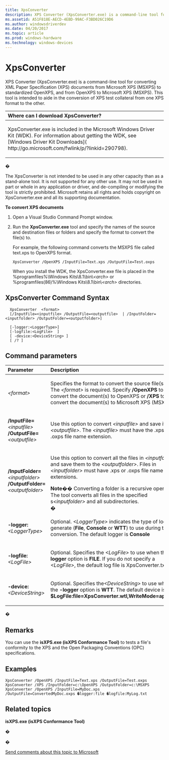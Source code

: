 ```yaml
---
title: XpsConverter
description: XPS Converter (XpsConverter.exe) is a command-line tool for converting XML Paper Specification (XPS) documents from Microsoft XPS (MSXPS) to standardized OpenXPS.
ms.assetid: A51F818E-AECD-4EBD-99AC-F3BD026C19D6
ms.author: windowsdriverdev
ms.date: 04/20/2017
ms.topic: article
ms.prod: windows-hardware
ms.technology: windows-devices
---
```


# XpsConverter


XPS Converter (XpsConverter.exe) is a command-line tool for converting XML Paper Specification (XPS) documents from Microsoft XPS (MSXPS) to standardized OpenXPS, and from OpenXPS to Microsoft XPS (MSXPS). This tool is intended to aide in the conversion of XPS test collateral from one XPS format to the other.

<table>
<colgroup>
<col width="100%" />
</colgroup>
<thead>
<tr class="header">
<th align="left">Where can I download XpsConverter?</th>
</tr>
</thead>
<tbody>
<tr class="odd">
<td align="left"><p>XpsConverter.exe is included in the Microsoft Windows Driver Kit (WDK). For information about getting the WDK, see [Windows Driver Kit Downloads]( http://go.microsoft.com/fwlink/p/?linkid=290798).</p></td>
</tr>
</tbody>
</table>

�

The XpsConverter is not intended to be used in any other capacity than as a stand-alone tool. It is not supported for any other use. It may not be used in part or whole in any application or driver, and de-compiling or modifying the tool is strictly prohibited. Microsoft retains all rights and holds copyright on XpsConverter.exe and all its supporting documentation.

**To convert XPS documents**

1.  Open a Visual Studio Command Prompt window.

2.  Run the **XpsConverter.exe** tool and specify the names of the source and destination files or folders and specify the format to convert the file(s) to.

    For example, the following command converts the MSXPS file called text.xps to OpenXPS format.

    ```
    XpsConverter /OpenXPS /InputFile=Text.xps /OutputFile=Test.oxps
    ```

    When you install the WDK, the XpsConverter.exe file is placed in the %programfiles%\\Windows Kits\\8.1\\bin\\*&lt;arch&gt;* or %programfiles(86)%\\Windows Kits\\8.1\\bin\\*&lt;arch&gt;* directories.

## <span id="XpsConverter_Command_Syntax"></span><span id="xpsconverter_command_syntax"></span><span id="XPSCONVERTER_COMMAND_SYNTAX"></span>XpsConverter Command Syntax


```
  XpsConverter  <format>  
  [/InputFile=<inputfile> /OutputFile=<outputfile>  | /InputFolder=<inputfolder> /OutputFolder=<outputfolder>]  

  [-logger:<LoggerType>]
  [-logfile:<LogFile>  ]
  [ -device:<DeviceString> ]
  [ /? ]
```

## <span id="Command_parameters"></span><span id="command_parameters"></span><span id="COMMAND_PARAMETERS"></span>Command parameters


<table>
<colgroup>
<col width="50%" />
<col width="50%" />
</colgroup>
<thead>
<tr class="header">
<th align="left">Parameter</th>
<th align="left">Description</th>
</tr>
</thead>
<tbody>
<tr class="odd">
<td align="left"><p><span id="_format_"></span><span id="_FORMAT_"></span><em>&lt;format&gt;</em></p></td>
<td align="left"><p>Specifies the format to convert the source file(s) to. The <em>&lt;format&gt;</em> is required. Specify <strong>/OpenXPS</strong> to convert the document(s) to OpenXPS or <strong>/XPS</strong> to convert the document(s) to Microsoft XPS (MSXPS).</p></td>
</tr>
<tr class="even">
<td align="left"><p><span id="_InputFile__inputfile___OutputFile__outputfile_"></span><span id="_inputfile__inputfile___outputfile__outputfile_"></span><span id="_INPUTFILE__INPUTFILE___OUTPUTFILE__OUTPUTFILE_"></span><strong>/InputFile=</strong><em>&lt;inputfile&gt;</em> <strong>/OutputFile=</strong><em>&lt;outputfile&gt;</em></p></td>
<td align="left"><p>Use this option to convert <em>&lt;inputfile&gt;</em> and save it to <em>&lt;outputfile&gt;</em>. The <em>&lt;inputfile&gt;</em> must have the .xps or .oxps file name extension.</p></td>
</tr>
<tr class="odd">
<td align="left"><p><span id="_InputFolder__inputfolder____OutputFolder__outputfolder_"></span><span id="_inputfolder__inputfolder____outputfolder__outputfolder_"></span><span id="_INPUTFOLDER__INPUTFOLDER____OUTPUTFOLDER__OUTPUTFOLDER_"></span><strong>/InputFolder=</strong><em>&lt;inputfolder&gt;</em> <strong>/OutputFolder=</strong><em>&lt;outputfolder&gt;</em></p></td>
<td align="left"><p>Use this option to convert all the files in <em>&lt;inputfolder&gt;</em> and save them to the <em>&lt;outputfolder&gt;</em>. Files in <em>&lt;inputfolder&gt;</em> must have .xps or .oxps file name extensions.</p>
<div class="alert">
<strong>Note</strong>�� Converting a folder is a recursive operation. The tool converts all files in the specified s<em>&lt;inputfolder&gt;</em> and all subdirectories.
</div>
<div>
�
</div></td>
</tr>
<tr class="even">
<td align="left"><p><span id="__-logger__LoggerType_"></span><span id="__-logger__loggertype_"></span><span id="__-LOGGER__LOGGERTYPE_"></span> <strong>-logger:</strong><em>&lt;LoggerType&gt;</em></p></td>
<td align="left"><p>Optional. <em>&lt;LoggerType&gt;</em> indicates the type of log to generate (<strong>File</strong>, <strong>Console</strong> or <strong>WTT</strong>) to use during the conversion. The default logger is <strong>Console</strong></p></td>
</tr>
<tr class="odd">
<td align="left"><p><span id="-logfile__LogFile_"></span><span id="-logfile__logfile_"></span><span id="-LOGFILE__LOGFILE_"></span><strong>-logfile:</strong><em>&lt;LogFile&gt;</em></p></td>
<td align="left"><p>Optional. Specifies the <em>&lt;LogFile&gt;</em> to use when the <strong>-logger</strong> option is <strong>FILE</strong>. If you do not specify a <em>&lt;LogFile&gt;</em>, the default log file is XpsConverter.txt.</p></td>
</tr>
<tr class="even">
<td align="left"><p><span id="-device__DeviceString_"></span><span id="-device__devicestring_"></span><span id="-DEVICE__DEVICESTRING_"></span><strong>-device:</strong><em>&lt;DeviceString&gt;</em></p></td>
<td align="left"><p>Optional. Specifies the<em>&lt;DeviceString&gt;</em> to use when the <strong>-logger</strong> option is <strong>WTT</strong>. The default device is <strong>$LogFile:file=XpsConverter.wtl,WriteMode=append</strong>.</p></td>
</tr>
</tbody>
</table>

�

## <span id="Remarks"></span><span id="remarks"></span><span id="REMARKS"></span>Remarks


You can use the **isXPS.exe (isXPS Conformance Tool)** to tests a file's conformity to the XPS and the Open Packaging Conventions (OPC) specifications.

## <span id="Examples"></span><span id="examples"></span><span id="EXAMPLES"></span>Examples


```
XpsConverter /OpenXPS /InputFile=Text.xps /OutputFile=Test.oxps
XpsConverter /XPS /InputFolder=c:\OpenXPS /OutputFolder=c:\MSXPS
XpsConverter /OpenXPS /InputFile=MyDoc.xps /OutputFile=ConvertedMyDoc.oxps �logger:file �logfile:MyLog.txt
```

## <span id="related_topics"></span>Related topics


**isXPS.exe (isXPS Conformance Tool)**

�

�

[Send comments about this topic to Microsoft](mailto:wsddocfb@microsoft.com?subject=Documentation%20feedback%20[devtest\devtest]:%20XpsConverter%20%20RELEASE:%20%2811/17/2016%29&body=%0A%0APRIVACY%20STATEMENT%0A%0AWe%20use%20your%20feedback%20to%20improve%20the%20documentation.%20We%20don't%20use%20your%20email%20address%20for%20any%20other%20purpose,%20and%20we'll%20remove%20your%20email%20address%20from%20our%20system%20after%20the%20issue%20that%20you're%20reporting%20is%20fixed.%20While%20we're%20working%20to%20fix%20this%20issue,%20we%20might%20send%20you%20an%20email%20message%20to%20ask%20for%20more%20info.%20Later,%20we%20might%20also%20send%20you%20an%20email%20message%20to%20let%20you%20know%20that%20we've%20addressed%20your%20feedback.%0A%0AFor%20more%20info%20about%20Microsoft's%20privacy%20policy,%20see%20http://privacy.microsoft.com/default.aspx. "Send comments about this topic to Microsoft")





